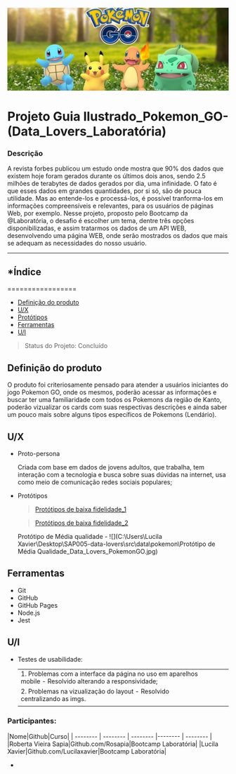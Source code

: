![](src\data\pokemon\IMG.PokemonGo.Readme.jpg)

# Projeto Guia Ilustrado_Pokemon_GO-(Data_Lovers_Laboratória)

### Descrição 

A revista forbes publicou um estudo onde mostra que 90% dos dados que existem hoje foram gerados durante os últimos dois anos, sendo 2.5 milhões de terabytes de dados gerados por dia, uma infinidade.
O fato é que esses dados em grandes quantidades, por si só, são de pouca utilidade.    Mas ao entende-los e processá-los, é possível tranforma-los em informações compreensíveis e relevantes, para os usuários de páginas Web, por exemplo.
Nesse projeto, proposto pelo Bootcamp da @Laboratória, o desafio é escolher um tema, dentre três opções disponibilizadas, e assim tratarmos os dados de um API WEB, desenvolvendo uma página WEB, onde serão mostrados os dados que mais se adequam as necessidades do nosso usuário.
_______________________________________________________________________________________________________________

## *Índice
=================
<!--ts-->
* [Definição do produto](##Definição-do-produto)
* [U/X](##U/X)
* [Protótipos](Protótipos)
 * [Ferramentas](##Ferramentas)
 * [U/I](##U/I)
 
<!--te-->

> Status do Projeto:  Concluído

## Definição do produto

O produto foi criteriosamente pensado para atender a usuários iniciantes do jogo Pokemon GO, onde os mesmos, poderão acessar as informações e buscar ter uma familiaridade com todos os Pokemons da região de Kanto, poderão vizualizar os cards com suas respectivas descrições e ainda saber um pouco mais sobre alguns tipos específicos de Pokemons (Lendário).

## U/X

 + Proto-persona

   Criada com base em dados de jovens adultos, que trabalha, tem interação com a tecnologia e busca sobre suas dúvidas na internet, usa como meio de comunicação redes sociais populares;

 + Protótipos 

   <blockquote class="trello-card"><a href="https://trello.com/c/ZljeonX2/28-prot%C3%B3tipos-de-baixa-fidelidade1">Protótipos de baixa fidelidade_1</a></blockquote><script src="https://p.trellocdn.com/embed.min.js"></script>

   <blockquote class="trello-card"><a href="https://trello.com/c/zt6RGMsq/15-prot%C3%B3tipos-de-baixa-fidelidade2">Protótipos de baixa fidelidade_2</a></blockquote><script src="https://p.trellocdn.com/embed.min.js"></script>

    Protótipo de Média qualidade - 
    ![](C:\Users\Lucila Xavier\Desktop\SAP005-data-lovers\src\data\pokemon\Protótipo de Média Qualidade_Data_Lovers_PokemonGO.jpg)

## Ferramentas

- Git
- GitHub
- GitHub Pages
- Node.js
- Jest

## U/I

- Testes de usabilidade:

    |   |   |   |   |   |
    |---|---|---|---|---|
    |1. Problemas com a interface da página no uso em aparelhos mobile - Resolvido alterando a responsividade;   |   |   |   |   |
    |2. Problemas na vizualização do layout - Resolvido centralizando as imgs.   |   |   |   |   |
    |   |   |   |   |   |

### Participantes: 
|Nome|Github|Curso|
| -------- | -------- | -------- |-------- | -------- |
|Roberta Vieira Sapia|Github.com/Rosapia|Bootcamp Laboratória|
|Lucila Xavier|Github.com/Lucilaxavier|Bootcamp Laboratória|

*
 